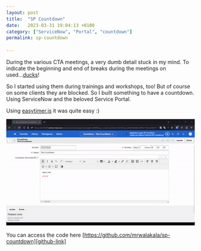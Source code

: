 ```yaml
---
layout: post
title:  "SP Countdown"
date:   2023-03-31 19:04:13 +0100
category: ["ServiceNow", "Portal", "countdown"]
permalink: sp-countdown

---
```


During the various CTA meetings, a very dumb detail stuck in my mind. To indicate the beginning and end of breaks during the meetings on used...[ducks][ducks]!

So I started using them during trainings and workshops, too!
But of course on some clients they are blocked.
So I built something to have a countdown. Using ServiceNow and the beloved Service Portal.

Using [easytimer.js][easytimerjs] it was quite easy :)

<img src="/assets/sp-countdown-00.gif" alt="" />

You can access the code here [https://github.com/mrwalakala/sp-countdown][github-link]

[ducks]: https://www.online-stopwatch.com/duck-race/
[github-link]: https://github.com/mrwalakala/sp-countdown
[easytimerjs]: https://github.com/albert-gonzalez/easytimer.js/
